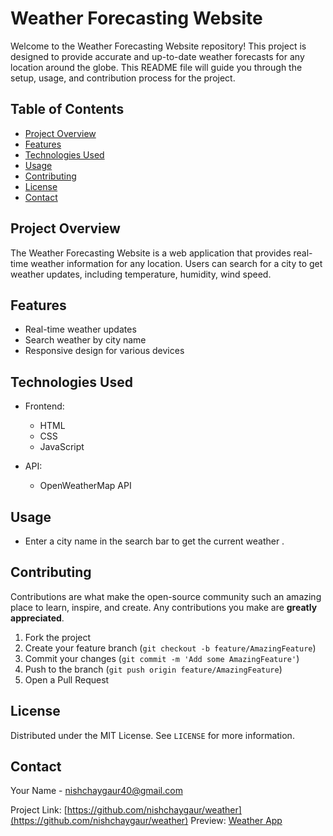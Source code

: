 # Weather Forecasting Website

Welcome to the Weather Forecasting Website repository! This project is designed to provide accurate and up-to-date weather forecasts for any location around the globe. This README file will guide you through the setup, usage, and contribution process for the project.

## Table of Contents

- [Project Overview](#project-overview)
- [Features](#features)
- [Technologies Used](#technologies-used)
- [Usage](#usage)
- [Contributing](#contributing)
- [License](#license)
- [Contact](#contact)

## Project Overview

The Weather Forecasting Website is a web application that provides real-time weather information for any location. Users can search for a city to get weather updates, including temperature, humidity, wind speed.

## Features

- Real-time weather updates
- Search weather by city name
- Responsive design for various devices

## Technologies Used

- Frontend:
  - HTML
  - CSS
  - JavaScript

- API:
  - OpenWeatherMap API

## Usage

- Enter a city name in the search bar to get the current weather .

## Contributing

Contributions are what make the open-source community such an amazing place to learn, inspire, and create. Any contributions you make are **greatly appreciated**.

1. Fork the project
2. Create your feature branch (`git checkout -b feature/AmazingFeature`)
3. Commit your changes (`git commit -m 'Add some AmazingFeature'`)
4. Push to the branch (`git push origin feature/AmazingFeature`)
5. Open a Pull Request

## License

Distributed under the MIT License. See `LICENSE` for more information.

## Contact

Your Name - [nishchaygaur40@gmail.com](nishchaygaur40@gmail.com)

Project Link: [https://github.com/nishchaygaur/weather](https://github.com/nishchaygaur/weather)
Preview: [Weather App](https://nishchaygaur.github.io/weather/)



